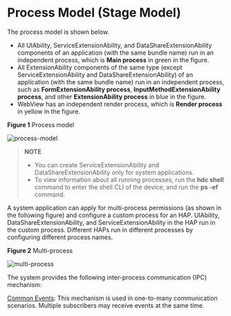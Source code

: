 # Process Model (Stage Model)


The process model is shown below.


- All UIAbility, ServiceExtensionAbility, and DataShareExtensionAbility components of an application (with the same bundle name) run in an independent process, which is **Main process** in green in the figure.
- All ExtensionAbility components of the same type (except ServiceExtensionAbility and DataShareExtensionAbility) of an application (with the same bundle name) run in an independent process, such as **FormExtensionAbility process**, **InputMethodExtensionAbility process**, and other **ExtensionAbility process** in blue in the figure.
- WebView has an independent render process, which is **Render process** in yellow in the figure.

**Figure 1** Process model

![process-model](figures/process-model.png)

> **NOTE**
>
> - You can create ServiceExtensionAbility and DataShareExtensionAbility only for system applications.
> - To view information about all running processes, run the **hdc shell** command to enter the shell CLI of the device, and run the **ps -ef** command.

A system application can apply for multi-process permissions (as shown in the following figure) and configure a custom process for an HAP. UIAbility, DataShareExtensionAbility, and ServiceExtensionAbility in the HAP run in the custom process. Different HAPs run in different processes by configuring different process names.

**Figure 2** Multi-process

![multi-process](figures/multi-process.png)


The system provides the following inter-process communication (IPC) mechanism:


[Common Events](../basic-services/common-event/common-event-overview.md): This mechanism is used in one-to-many communication scenarios. Multiple subscribers may receive events at the same time.
